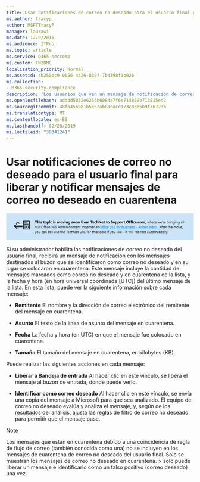 ```yaml
---
title: Usar notificaciones de correo no deseado para el usuario final para liberar y notificar mensajes de correo no deseado en cuarentena
ms.author: tracyp
author: MSFTTracyP
manager: laurawi
ms.date: 12/9/2016
ms.audience: ITPro
ms.topic: article
ms.service: O365-seccomp
ms.custom: TN2DMC
localization_priority: Normal
ms.assetid: 4b250bc9-0056-4426-8397-7b4398f1b026
ms.collection:
- M365-security-compliance
description: 'Los usuarios que ven un mensaje de notificación de correo no deseado para el usuario final de su administrador sobre el correo electrónico en cuarentena pueden realizar estas acciones en los mensajes. '
ms.openlocfilehash: adddd5032e6254b6084a7f6e714859b713815ed2
ms.sourcegitcommit: 48fa456981b5c52ab8aeace173c8366b9f36723b
ms.translationtype: MT
ms.contentlocale: es-ES
ms.lasthandoff: 02/28/2019
ms.locfileid: "30341241"
---
```

# <a name="use-end-user-spam-notifications-to-release-and-report-spam-quarantined-messages"></a>Usar notificaciones de correo no deseado para el usuario final para liberar y notificar mensajes de correo no deseado en cuarentena

[![Texto de la imagen sobre el movimiento de contenido de TechNet a support.office.com](media/ab7c897a-4798-4f31-8c84-f17a8409b133.png)](https://go.microsoft.com/fwlink/p/?LinkID=624152)
  
Si su administrador habilita las notificaciones de correo no deseado del usuario final, recibirá un mensaje de notificación con los mensajes destinados al buzón que se identificaron como correo no deseado y en su lugar se colocaron en cuarentena. Este mensaje incluye la cantidad de mensajes marcados como correo no deseado y en cuarentena de la lista, y la fecha y hora (en hora universal coordinada [UTC]) del último mensaje de la lista. En esta lista, puede ver la siguiente información sobre cada mensaje: 
  
- **Remitente** El nombre y la dirección de correo electrónico del remitente del mensaje en cuarentena. 
    
- **Asunto** El texto de la línea de asunto del mensaje en cuarentena. 
    
- **Fecha** La fecha y hora (en UTC) en que el mensaje fue colocado en cuarentena. 
    
- **Tamaño** El tamaño del mensaje en cuarentena, en kilobytes (KB). 
    
Puede realizar las siguientes acciones en cada mensaje:
  
- **Liberar a Bandeja de entrada** Al hacer clic en este vínculo, se libera el mensaje al buzón de entrada, donde puede verlo. 
    
- **Identificar como correo deseado** Al hacer clic en este vínculo, se envía una copia del mensaje a Microsoft para que sea analizado. El equipo de correo no deseado evalúa y analiza el mensaje, y, según de los resultados del análisis, ajusta las reglas de filtro de correo no deseado para permitir que el mensaje pase. 
    
> [!NOTE]
>  Los mensajes que están en cuarentena debido a una coincidencia de regla de flujo de correo (también conocida como una) no se incluyen en los mensajes de cuarentena de correo no deseado del usuario final. Solo se muestran los mensajes de correo no deseado en cuarentena. > solo puede liberar un mensaje e identificarlo como un falso positivo (correo deseado) una vez. 
  

